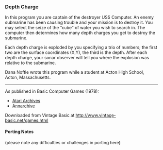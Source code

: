 ### Depth Charge

In this program you are captain of the destroyer USS Computer. An enemy submarine has been causing trouble and your mission is to destroy it. You may select the seize of the “cube” of water you wish to search in. The computer then determines how many depth charges you get to destroy the submarine.

Each depth charge is exploded by you specifying a trio of numbers; the first two are the surface coordinates (X,Y), the third is the depth. After each depth charge, your sonar observer will tell you where the explosion was relative to the submarine.

Dana Noftle wrote this program while a student at Acton High School, Acton, Massachusetts.

---

As published in Basic Computer Games (1978):
- [Atari Archives](https://www.atariarchives.org/basicgames/showpage.php?page=55)
- [Annarchive](https://annarchive.com/files/Basic_Computer_Games_Microcomputer_Edition.pdf#page=70)

Downloaded from Vintage Basic at
http://www.vintage-basic.net/games.html

#### Porting Notes

(please note any difficulties or challenges in porting here)
